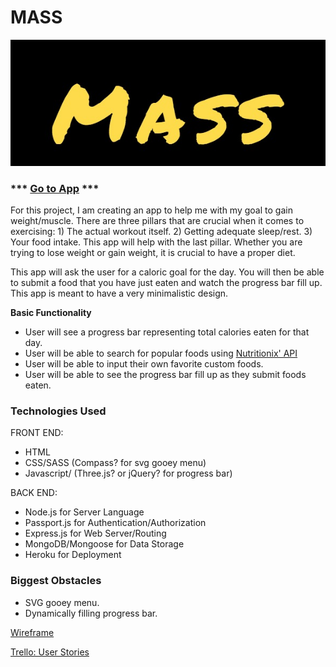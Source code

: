 # MASS

![MASS](public/images/Mass.jpg)

### *** [Go to App](https://eatmorefood.herokuapp.com) ***

For this project, I am creating an app to help me with my goal to gain weight/muscle. There are three pillars that are crucial when it comes to exercising: 1) The actual workout itself. 2) Getting adequate sleep/rest. 3) Your food intake. This app will help with the last pillar. Whether you are trying to lose weight or gain weight, it is crucial to have a proper diet. 

This app will ask the user for a caloric goal for the day. You will then be able to submit a food that you have just eaten 
and watch the progress bar fill up. This app is meant to have a very minimalistic design.

**Basic Functionality**
- User will see a progress bar representing total calories eaten for that day.
- User will be able to search for popular foods using [Nutritionix' API](https://www.nutritionix.com/)
- User will be able to input their own favorite custom foods.
- User will be able to see the progress bar fill up as they submit foods eaten.


### Technologies Used
FRONT END: 
- HTML
- CSS/SASS (Compass? for svg gooey menu)
- Javascript/ (Three.js? or jQuery? for progress bar)

BACK END:
- Node.js for Server Language
- Passport.js for Authentication/Authorization
- Express.js for Web Server/Routing
- MongoDB/Mongoose for Data Storage
- Heroku for Deployment

### Biggest Obstacles
- SVG gooey menu.
- Dynamically filling progress bar.

[Wireframe](public/images/Mass_Wireframe.pdf)

[Trello: User Stories](https://trello.com/b/Nd4f5qKd/mass)
